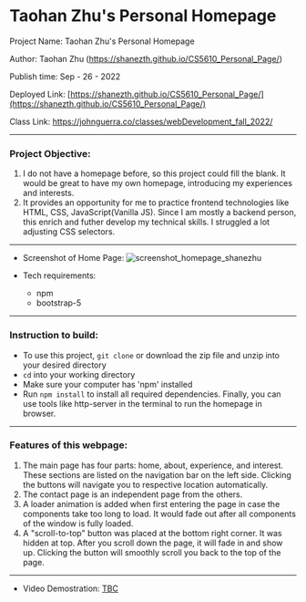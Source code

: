 # Taohan Zhu's Personal Homepage

Project Name: Taohan Zhu's Personal Homepage

Author: Taohan Zhu (https://shanezth.github.io/CS5610_Personal_Page/)

Publish time: Sep - 26 - 2022

Deployed Link: [https://shanezth.github.io/CS5610_Personal_Page/](https://shanezth.github.io/CS5610_Personal_Page/)

Class Link: https://johnguerra.co/classes/webDevelopment_fall_2022/

---

### Project Objective:
1. I do not have a homepage before, so this project could fill the blank. It would be great to have my own homepage, introducing my experiences and interests. 
2. It provides an opportunity for me to practice frontend technologies like HTML, CSS, JavaScript(Vanilla JS). Since I am mostly a backend person, this enrich and futher develop my technical skills.  I struggled a lot adjusting CSS selectors.
 
---

- Screenshot of Home Page: ![screenshot_homepage_shanezhu](https://raw.githubusercontent.com/ShaneZTH/CS5610_Personal_Page/master/assets/img/screentshot/screenshoot_homepage.png?token=GHSAT0AAAAAABLJVOXYJTXJ3JK3Z3QTJBSYYZSFEXQ)

- Tech requirements:
	- npm
	- bootstrap-5

---

### Instruction to build:
- To use this project, `git clone` or download the zip file and unzip into your desired directory
- `cd` into your working directory
- Make sure your computer has 'npm' installed
- Run `npm install` to install all required dependencies. Finally, you can use tools like http-server in the terminal to run the homepage in browser.

---

### Features of this webpage:
1. The main page has four parts: home, about, experience, and interest. These sections are listed on the navigation bar on the left side. Clicking the buttons will navigate you to respective location automatically.
2. The contact page is an independent page from the others.
3. A loader animation is added when first entering the page in case the components take too long to load. It would fade out after all components of the window is fully loaded.
4. A "scroll-to-top" button was placed at the bottom right corner. It was hidden at top. After you scroll down the page, it will fade in and show up. Clicking the button will smoothly scroll you back to the top of the page.

---



- Video Demostration: [TBC]()
